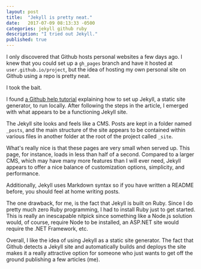 ```yaml
---
layout: post
title:  "Jekyll is pretty neat."
date:   2017-07-09 08:13:33 -0500
categories: jekyll github ruby
description: "I tried out Jekyll."
published: true
---
```

I only discovered that Github hosts personal websites a few days ago. I knew that you could set up a `gh_pages` branch and have it hosted at `user.github.io/project`, but the idea of hosting my own personal site on Github using a repo is pretty neat.

I took the bait.

I found [a Github help tutorial](https://help.github.com/articles/setting-up-your-github-pages-site-locally-with-jekyll/) explaining how to set up Jekyll, a static site generator, to run locally. After following the steps in the article, I emerged with what appears to be a functioning Jekyll site. 

The Jekyll site looks and feels like a CMS. Posts are kept in a folder named `_posts`, and the main structure of the site appears to be contained within various files in another folder at the root of the project called `_site`.

What's really nice is that these pages are very small when served up. This page, for instance, loads in less than half of a second. Compared to a larger CMS, which may have many more features than I will ever need, Jekyll appears to offer a nice balance of customization options, simplicity, and performance.

Additionally, Jekyll uses Markdown syntax so if you have written a README before, you should feel at home writing posts.

The one drawback, for me, is the fact that Jekyll is built on Ruby. Since I do pretty much zero Ruby programming, I had to install Ruby just to get started. This is really an inescapable nitpick since something like a Node.js solution would, of course, require Node to be installed, an ASP.NET site would require the .NET Framework, etc.

Overall, I like the idea of using Jekyll as a static site generator. The fact that Github detects a Jekyll site and automatically builds and deploys the site makes it a really attractive option for someone who just wants to get off the ground publishing a few articles (me).
